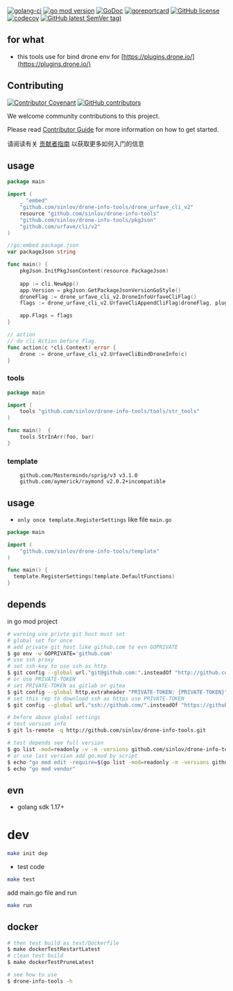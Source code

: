 [![golang-ci](https://github.com/sinlov/drone-info-tools/actions/workflows/golang-ci.yml/badge.svg)](https://github.com/sinlov/drone-info-tools/actions/workflows/golang-ci.yml)
[![go mod version](https://img.shields.io/github/go-mod/go-version/sinlov/drone-info-tools?label=go.mod)](https://github.com/sinlov/drone-info-tools)
[![GoDoc](https://godoc.org/github.com/sinlov/drone-info-tools?status.png)](https://godoc.org/github.com/sinlov/drone-info-tools)
[![goreportcard](https://goreportcard.com/badge/github.com/sinlov/drone-info-tools)](https://goreportcard.com/report/github.com/sinlov/drone-info-tools)
[![GitHub license](https://img.shields.io/github/license/sinlov/drone-info-tools)](https://github.com/sinlov/drone-info-tools)
[![codecov](https://codecov.io/gh/sinlov/drone-info-tools/branch/main/graph/badge.svg)](https://codecov.io/gh/sinlov/drone-info-tools)
[![GitHub latest SemVer tag)](https://img.shields.io/github/v/tag/sinlov/drone-info-tools)](https://github.com/sinlov/drone-info-tools/tags)

## for what

- this tools use for bind drone env for [https://plugins.drone.io/](https://plugins.drone.io/)

## Contributing

[![Contributor Covenant](https://img.shields.io/badge/contributor%20covenant-v1.4-ff69b4.svg)](.github/CONTRIBUTING_DOC/CODE_OF_CONDUCT.md)
[![GitHub contributors](https://img.shields.io/github/contributors/sinlov/drone-info-tools)](https://github.com/sinlov/drone-info-tools/graphs/contributors)

We welcome community contributions to this project.

Please read [Contributor Guide](.github/CONTRIBUTING_DOC/CONTRIBUTING.md) for more information on how to get started.

请阅读有关 [贡献者指南](.github/CONTRIBUTING_DOC/zh-CN/CONTRIBUTING.md) 以获取更多如何入门的信息

## usage

```go
package main

import (
	_ "embed"
	"github.com/sinlov/drone-info-tools/drone_urfave_cli_v2"
	resource "github.com/sinlov/drone-info-tools"
	"github.com/sinlov/drone-info-tools/pkgJson"
	"github.com/urfave/cli/v2"
)

//go:embed package.json
var packageJson string

func main() {
	pkgJson.InitPkgJsonContent(resource.PackageJson)
	
	app := cli.NewApp()
	app.Version = pkgJson.GetPackageJsonVersionGoStyle()
	droneFlag := drone_urfave_cli_v2.DroneInfoUrfaveCliFlag()
	flags := drone_urfave_cli_v2.UrfaveCliAppendCliFlag(droneFlag, pluginFlag())

	app.Flags = flags
}

// action
// do cli Action before flag.
func action(c *cli.Context) error {
	drone := drone_urfave_cli_v2.UrfaveCliBindDroneInfo(c)
}
```

### tools

```go
package main

import (
	tools "github.com/sinlov/drone-info-tools/tools/str_tools"
)

func main()  {
	tools.StrInArr(foo, bar)
}
```

### template

```
	github.com/Masterminds/sprig/v3 v3.1.0
	github.com/aymerick/raymond v2.0.2+incompatible
```

## usage

- `only once template.RegisterSettings` like file `main.go`

```go
package main

import (
	"github.com/sinlov/drone-info-tools/template"
)

func main() {
  template.RegisterSettings(template.DefaultFunctions)
}
```

## depends

in go mod project

```bash
# warning use privte git host must set
# global set for once
# add private git host like github.com to evn GOPRIVATE
$ go env -w GOPRIVATE='github.com'
# use ssh proxy
# set ssh-key to use ssh as http
$ git config --global url."git@github.com:".insteadOf "http://github.com/"
# or use PRIVATE-TOKEN
# set PRIVATE-TOKEN as gitlab or gitea
$ git config --global http.extraheader "PRIVATE-TOKEN: {PRIVATE-TOKEN}"
# set this rep to download ssh as https use PRIVATE-TOKEN
$ git config --global url."ssh://github.com/".insteadOf "https://github.com/"

# before above global settings
# test version info
$ git ls-remote -q http://github.com/sinlov/drone-info-tools.git

# test depends see full version
$ go list -mod=readonly -v -m -versions github.com/sinlov/drone-info-tools
# or use last version add go.mod by script
$ echo "go mod edit -require=$(go list -mod=readonly -m -versions github.com/sinlov/drone-info-tools | awk '{print $1 "@" $NF}')"
$ echo "go mod vendor"
```

## evn

- golang sdk 1.17+

# dev

```bash
make init dep
```

- test code

```bash
make test
```

add main.go file and run

```bash
make run
```

## docker

```bash
# then test build as test/Dockerfile
$ make dockerTestRestartLatest
# clean test build
$ make dockerTestPruneLatest

# see how to use
$ drone-info-tools -h
```
